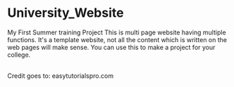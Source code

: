 # University_Website
My First Summer training Project
This is multi page website having multiple functions. It's a template website, not all the content which is written on the web pages will make sense.
You can use this to make a project for your college.

<br>Credit goes to: easytutorialspro.com
